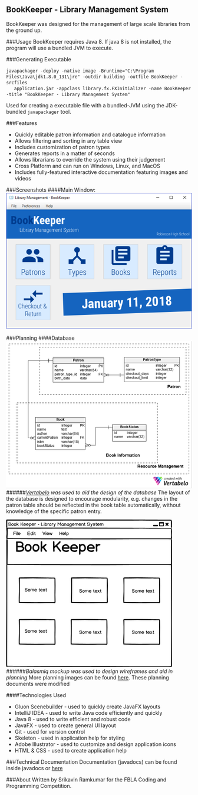 ## BookKeeper - Library Management System
BookKeeper was designed for the management of large scale libraries from the ground up. 

###Usage
BookKeeper requires Java 8. If java 8 is not installed, the program will use a bundled JVM to execute.

###Generating Executable
```
javapackager -deploy -native image -Bruntime="C:\Program Files\Java\jdk1.8.0_131\jre" -outdir building -outfile BookKeeper -srcfiles
   application.jar -appclass library.fx.FXInitializer -name BookKeeper -title "BookKeeper - Library Management System"
```
Used for creating a executable file with a bundled-JVM using the JDK-bundled `javapackager` tool.

###Features
* Quickly editable patron information and catalogue information
* Allows filtering and sorting in any table view
* Includes customization of patron types
* Generates reports in a matter of seconds
* Allows librarians to override the system using their judgement
* Cross Platform and can run on Windows, Linux, and MacOS 
* Includes fully-featured interactive documentation featuring images and videos 

###Screenshots
####Main Window:
![Main Window of BookKeeper](img/mainWindow.png)

###Planning
####Database
![Database Plan of BookKeeper](img/databasePlan.png)
######*[Vertabelo](https://www.vertabelo.com/) was used to aid the design of the database*
The layout of the database is designed to encourage modularity, e.g. changes 
in the patron table should be reflected in the book table automatically, without 
knowledge of the specific patron entry.

![Mockup Images](img/mockup/MainWindow.png)
######*Balasmiq mockup was used to design wireframes and aid in planning*
More planning images can be found [here](img/mockup). These planning documents were modified 

####Technologies Used
* Gluon Scenebuilder - used to quickly create JavaFX layouts
* IntelliJ IDEA - used to write Java code efficiently and quickly
* Java 8 - used to write efficient and robust code
* JavaFX - used to create general UI layout
* Git - used for version control
* Skeleton - used in application help for styling
* Adobe Illustrator - used to customize and design application icons
* HTML & CSS - used to create application help

###Technical Documentation
Documentation (javadocs) can be found inside javadocs or [here](javadoc/index.html)

###About
Written by Srikavin Ramkumar for the FBLA Coding and Programming Competition.